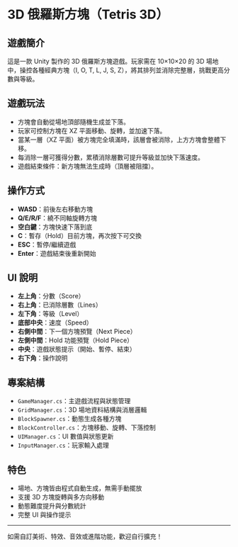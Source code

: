 # 3D 俄羅斯方塊（Tetris 3D）

## 遊戲簡介
這是一款 Unity 製作的 3D 俄羅斯方塊遊戲。玩家需在 10×10×20 的 3D 場地中，操控各種經典方塊（I, O, T, L, J, S, Z），將其排列並消除完整層，挑戰更高分數與等級。

## 遊戲玩法
- 方塊會自動從場地頂部隨機生成並下落。
- 玩家可控制方塊在 XZ 平面移動、旋轉，並加速下落。
- 當某一層（XZ 平面）被方塊完全填滿時，該層會被消除，上方方塊會整體下移。
- 每消除一層可獲得分數，累積消除層數可提升等級並加快下落速度。
- 遊戲結束條件：新方塊無法生成時（頂層被阻擋）。

## 操作方式
- **WASD**：前後左右移動方塊
- **Q/E/R/F**：繞不同軸旋轉方塊
- **空白鍵**：方塊快速下落到底
- **C**：暫存（Hold）目前方塊，再次按下可交換
- **ESC**：暫停/繼續遊戲
- **Enter**：遊戲結束後重新開始

## UI 說明
- **左上角**：分數（Score）
- **右上角**：已消除層數（Lines）
- **左下角**：等級（Level）
- **底部中央**：速度（Speed）
- **右側中間**：下一個方塊預覽（Next Piece）
- **左側中間**：Hold 功能預覽（Hold Piece）
- **中央**：遊戲狀態提示（開始、暫停、結束）
- **右下角**：操作說明

## 專案結構
- `GameManager.cs`：主遊戲流程與狀態管理
- `GridManager.cs`：3D 場地資料結構與消層邏輯
- `BlockSpawner.cs`：動態生成各種方塊
- `BlockController.cs`：方塊移動、旋轉、下落控制
- `UIManager.cs`：UI 數值與狀態更新
- `InputManager.cs`：玩家輸入處理

## 特色
- 場地、方塊皆由程式自動生成，無需手動擺放
- 支援 3D 方塊旋轉與多方向移動
- 動態難度提升與分數統計
- 完整 UI 與操作提示

---

如需自訂美術、特效、音效或進階功能，歡迎自行擴充！ 